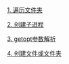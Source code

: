 [1. 遍历文件夹](./TraverseFolder.c)

[2. 创建子进程](./fork.c)

[3. getopt参数解析](./getopt.c)

[4. 创建文件或文件夹](./create_dir_or_file.c)
